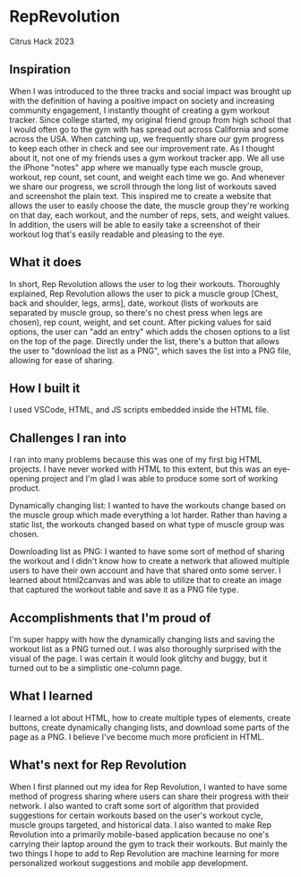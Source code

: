 # RepRevolution
 Citrus Hack 2023
 
## Inspiration
When I was introduced to the three tracks and social impact was brought up with the definition of having a positive impact on society and increasing community engagement, I instantly thought of creating a gym workout tracker. Since college started, my original friend group from high school that I would often go to the gym with has spread out across California and some across the USA. When catching up, we frequently share our gym progress to keep each other in check and see our improvement rate. As I thought about it, not one of my friends uses a gym workout tracker app. We all use the iPhone "notes" app where we manually type each muscle group, workout, rep count, set count, and weight each time we go. And whenever we share our progress, we scroll through the long list of workouts saved and screenshot the plain text. This inspired me to create a website that allows the user to easily choose the date, the muscle group they're working on that day, each workout, and the number of reps, sets, and weight values. In addition, the users will be able to easily take a screenshot of their workout log that's easily readable and pleasing to the eye.

## What it does
In short, Rep Revolution allows the user to log their workouts. Thoroughly explained, Rep Revolution allows the user to pick a muscle group [Chest, back and shoulder, legs, arms], date, workout (lists of workouts are separated by muscle group, so there's no chest press when legs are chosen), rep count, weight, and set count. After picking values for said options, the user can "add an entry" which adds the chosen options to a list on the top of the page. Directly under the list, there's a button that allows the user to "download the list as a PNG", which saves the list into a PNG file, allowing for ease of sharing. 

## How I built it
I used VSCode, HTML, and JS scripts embedded inside the HTML file. 

## Challenges I ran into
I ran into many problems because this was one of my first big HTML projects. I have never worked with HTML to this extent, but this was an eye-opening project and I'm glad I was able to produce some sort of working product. 

Dynamically changing list: I wanted to have the workouts change based on the muscle group which made everything a lot harder. Rather than having a static list, the workouts changed based on what type of muscle group was chosen. 

Downloading list as PNG: I wanted to have some sort of method of sharing the workout and I didn't know how to create a network that allowed multiple users to have their own account and have that shared onto some server. I learned about html2canvas and was able to utilize that to create an image that captured the workout table and save it as a PNG file type.

## Accomplishments that I'm proud of
I'm super happy with how the dynamically changing lists and saving the workout list as a PNG turned out. I was also thoroughly surprised with the visual of the page. I was certain it would look glitchy and buggy, but it turned out to be a simplistic one-column page.

## What I learned
I learned a lot about HTML, how to create multiple types of elements, create buttons, create dynamically changing lists, and download some parts of the page as a PNG. I believe I've become much more proficient in HTML.

## What's next for Rep Revolution
When I first planned out my idea for Rep Revolution, I wanted to have some method of progress sharing where users can share their progress with their network. I also wanted to craft some sort of algorithm that provided suggestions for certain workouts based on the user's workout cycle, muscle groups targeted, and historical data. I also wanted to make Rep Revolution into a primarily mobile-based application because no one's carrying their laptop around the gym to track their workouts. But mainly the two things I hope to add to Rep Revolution are machine learning for more personalized workout suggestions and mobile app development.
